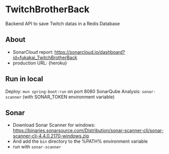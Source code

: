 # TwitchBrotherBack
Backend API to save Twitch datas in a Redis Database

## About
- SonarCloud report: https://sonarcloud.io/dashboard?id=fukakai_TwitchBrotherBack
- production URL: {heroku}

## Run in local
Deploy: `mvn spring-boot:run` on port 8080
SonarQube Analysis: `sonar-scanner` (with SONAR_TOKEN environment variable) 

## Sonar
* Download Sonar Scanner for windows: https://binaries.sonarsource.com/Distribution/sonar-scanner-cli/sonar-scanner-cli-4.4.0.2170-windows.zip
* And add the `bin` directory to the %PATH% environment variable
* run with `sonar-scanner`